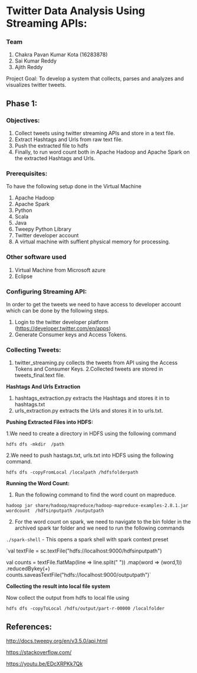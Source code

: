 # Twitter Data Analysis Using Streaming APIs:

### Team
1) Chakra Pavan Kumar Kota (16283878)
2) Sai Kumar Reddy
3) Ajith Reddy

 Project Goal: To develop a system that collects, parses and analyzes and visualizes twitter tweets.

 ## Phase 1:

 ### Objectives: 
 
  1. Collect tweets using twitter streaming APIs and store in a text file.
  2. Extract Hashtags and Urls from raw text file.
  3. Push the extracted file to hdfs
  4. Finally, to run word count both in Apache Hadoop and Apache Spark on the extracted Hashtags and Urls.

 ### Prerequisites:
 To have the following setup done in the Virtual Machine
 1. Apache Hadoop
 2. Apache Spark
 3. Python
 4. Scala
 5. Java
 6. Tweepy Python Library
 7. Twitter developer account
 8. A virtual machine with suffient physical memory for processing.
 
 ### Other software used
 1. Virtual Machine from Microsoft azure
 2. Eclipse

### Configuring Streaming API:
In order to get the tweets we need to have access to developer account which can be done by the following steps.
1. Login to the twitter developer platform (https://developer.twitter.com/en/apps)
2. Generate Consumer keys and Access Tokens.


### Collecting Tweets:

1. twitter_streaming.py collects the tweets from API using the Access Tokens and Consumer Keys.
2.Collected tweets are stored in tweets_final.text file.

**Hashtags And Urls Extraction**
1. hashtags_extraction.py extracts the Hashtags and stores it in to hashtags.txt 
2. urls_extraction.py extracts the Urls and stores it in to urls.txt.

**Pushing Extracted Files into HDFS:**

1.We need to create a directory in HDFS using the following command

  `hdfs dfs -mkdir  /path`

2.We need to push hastags.txt, urls.txt into HDFS using the following command.

  `hdfs dfs -copyFromLocal /localpath /hdfsfolderpath`

**Running the Word Count:**

1. Run the following command to find the word count on mapreduce.
  
  `hadoop jar share/hadoop/mapreduce/hadoop-mapreduce-examples-2.8.1.jar wordcount  /hdfsinputpath /outputpath`

2. For the word count on spark, we need to navigate to the bin folder in the archived spark tar folder
   and we need to run the following commands
 
  `./spark-shell` - This opens a spark shell with spark context preset
  
  `val textFile = sc.textFile("hdfs://localhost:9000/hdfsinputpath")
  
  val counts = textFile.flatMap(line => line.split(" "))
  .map(word => (word,1))
  .reducedBykey(_+_)
  counts.saveasTextFile("hdfs://localhost:9000/outputpath")`

**Collecting the result into local file system**

Now collect the output from hdfs to local file using

  `hdfs dfs -copyToLocal /hdfs/output/part-r-00000 /localfolder`


## References:
http://docs.tweepy.org/en/v3.5.0/api.html

https://stackoverflow.com/

https://youtu.be/EDcXRPKk7Qk



  


 
